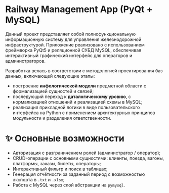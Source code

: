 # Railway Management App (PyQt + MySQL)

Данный проект представляет собой полнофункциональную информационную систему для управления железнодорожной инфраструктурой. Приложение реализовано с использованием фреймворка PyQt5 и реляционной СУБД MySQL, обеспечивая интерактивный графический интерфейс для операторов и администраторов.

Разработка велась в соответствии с методологией проектирования баз данных, включающей следующие этапы:
- построение **инфологической модели** предметной области с формализацией сущностей и связей;
- последующий переход к **даталогическому уровню**, с нормализацией отношений и реализацией схемы в MySQL;
- реализация прикладной логики в виде пользовательского интерфейса на Python с применением архитектурных принципов модульности и разделения ответственности.

# ✨ Основные возможности
- Авторизация с разграничением ролей (администратор / оператор);
- CRUD-операции с основными сущностями: клиенты, поезда, вагоны, платформы, заказы, билеты, операторы;
- Интерактивный фильтр и поиск в таблицах;
- Генерация отчётности за заданный период с возможностью экспорта в `.txt` и `.xlsx`;
- Работа с MySQL через слой абстракции на `pymysql`.



